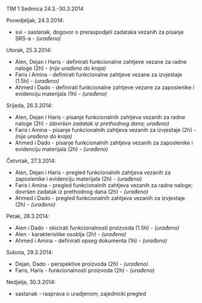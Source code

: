 TIM 1
Sedmica 24.3.-30.3.2014

Ponedjeljak, 24.3.2014:
- svi - sastanak, dogovor o preraspodjeli zadataka vezanih za pisanje SRS-a - _(urađeno)_

Utorak, 25.3.2014:
- Alen, Dejan i Haris - definirati funkcionalne zahtjeve vezane za radne naloge (2h) - _(nije urađeno do kraja)_
- Faris i Amina - definirati funkcionalne zahtjeve vezane za izvjestaje (1.5h) - _(urađeno)_
- Ahmed i Dado - definirati funkcionalne zahtjeve vezane za zaposlenike i evidenciju materijala (1h) - _(urađeno)_

Srijeda, 26.3.2014:
- Alen, Dejan i Haris - pisanje funkcionalnih zahtjeva vezanih za radne naloge (2h) - _(dovršen zadatak iz prethodnog dana; urađeno)_
- Faris i Amina - pisanje funkcionalnih zahtjeva vezanih za izvjestaje (2h) - _(nije urađeno do kraja)_
- Ahmed i Dado - pisanje funkcionalnih zahtjeva vezanih za zaposlenike i evidenciju materijala (2h) - _(urađeno)_

Četvrtak, 27.3.2014:
- Alen, Dejan i Haris - pregled funkcionalnih zahtjeva vezanih za zaposlenike i evidenciju materijala (2h) - _(urađeno)_
- Faris i Amina - pregled funkcionalnih zahtjeva vezanih za radne naloge; dovršen zadatak iz prethodnog dana (2h) - _(urađeno)_
- Ahmed i Dado - pregled funkcionalnih zahtjeva vezanih za izvjestaje (2h) - _(urađeno)_

Petak, 28.3.2014:
- Alen i Dado - skicirati funkcionalnosti proizvoda (1.5h) - _(urađeno)_
- Alen - karakteristike osoblja (2h) - _(urađeno)_
- Ahmed i Amina - definirati opseg dokumenta (1h) - _(urađeno)_

Subota, 29.3.2014:
- Dejan, Dado - perspektive proizvoda (2h) - _(urađeno)_
- Faris, Haris - funkcionalnosti proizvoda (2h) - _(urađeno)_

Nedjelja, 30.3.2014:
- sastanak - rasprava o uradjenom; zajednicki pregled